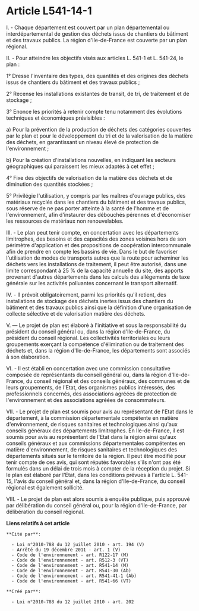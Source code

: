 # Article L541-14-1

I. - Chaque département est couvert par un  plan départemental ou interdépartemental de gestion des déchets issus  de
chantiers du bâtiment et des travaux publics. La région  d'Ile-de-France est couverte par un plan régional. 

II. - Pour atteindre les objectifs visés aux articles L. 541-1 et L.  541-24, le plan : 

1° Dresse l'inventaire des  types, des quantités et des origines des déchets issus de chantiers du  bâtiment et des travaux
publics ; 

2° Recense les  installations existantes de transit, de tri, de traitement et de  stockage ; 

3° Enonce les priorités à retenir  compte tenu notamment des évolutions techniques et économiques  prévisibles : 

a) Pour la prévention de la  production de déchets des catégories couvertes par le plan et pour le  développement du tri et
de la valorisation de la matière des déchets, en  garantissant un niveau élevé de protection de l'environnement ; 

b) Pour la création d'installations nouvelles, en  indiquant les secteurs géographiques qui paraissent les mieux adaptés à
cet effet ; 

4° Fixe des objectifs de valorisation  de la matière des déchets et de diminution des quantités stockées ; 

5° Privilégie l'utilisation, y compris par les maîtres  d'ouvrage publics, des matériaux recyclés dans les chantiers du
bâtiment  et des travaux publics, sous réserve de ne pas porter atteinte à la  santé de l'homme et de l'environnement, afin
d'instaurer des débouchés  pérennes et d'économiser les ressources de matériaux non renouvelables. 

III. - Le plan peut tenir compte, en concertation avec  les départements limitrophes, des besoins et des capacités des zones
voisines hors de son périmètre d'application et des propositions de  coopération intercommunale afin de prendre en compte les
bassins de vie.  Dans le but de favoriser l'utilisation de modes de transports autres  que la route pour acheminer les
déchets vers les installations de  traitement, il peut être autorisé, dans une limite correspondant à 25 %  de la capacité
annuelle du site, des apports provenant d'autres  départements dans les calculs des allégements de taxe générale sur les
activités polluantes concernant le transport alternatif. 

IV. - Il prévoit obligatoirement, parmi les priorités  qu'il retient, des installations de stockage des déchets inertes issus
des chantiers du bâtiment et des travaux publics ainsi que la définition  d'une organisation de collecte sélective et de
valorisation matière des  déchets. 

V. ― Le projet de plan est élaboré à  l'initiative et sous la responsabilité du président du conseil général  ou, dans la
région d'Ile-de-France, du président du conseil régional.  Les collectivités territoriales ou leurs groupements exerçant la
compétence d'élimination ou de traitement des déchets et, dans la région  d'Ile-de-France, les départements sont associés à
son élaboration. 

VI. - Il est établi en concertation avec une commission  consultative composée de représentants du conseil général ou, dans
la  région d'Ile-de-France, du conseil régional et des conseils généraux,  des communes et de leurs groupements, de l'Etat,
des organismes publics  intéressés, des professionnels concernés, des associations agréées de  protection de l'environnement
et des associations agréées de  consommateurs. 

VII. - Le projet de plan est  soumis pour avis au représentant de l'Etat dans le département, à la  commission départementale
compétente en matière d'environnement, de  risques sanitaires et technologiques ainsi qu'aux conseils généraux des
départements limitrophes. En Ile-de-France, il est soumis pour avis au  représentant de l'Etat dans la région ainsi qu'aux
conseils généraux et  aux commissions départementales compétentes en matière d'environnement,  de risques sanitaires et
technologiques des départements situés sur le  territoire de la région. Il peut être modifié pour tenir compte de ces  avis,
qui sont réputés favorables s'ils n'ont pas été formulés dans un  délai de trois mois à compter de la réception du projet. Si
le plan est  élaboré par l'Etat, dans les conditions prévues à l'article L. 541-15,  l'avis du conseil général et, dans la
région d'Ile-de-France, du conseil  régional est également sollicité. 

VIII. - Le  projet de plan est alors soumis à enquête publique, puis approuvé par  délibération du conseil général ou, pour
la région d'Ile-de-France, par  délibération du conseil régional.

**Liens relatifs à cet article**

	**Cité par**:

	  - Loi n°2010-788 du 12 juillet 2010 - art. 194 (V)
	  - Arrêté du 19 décembre 2011 - art. 1 (V)
	  - Code de l'environnement - art. R122-17 (M)
	  - Code de l'environnement - art. R512-3 (VT)
	  - Code de l'environnement - art. R541-14 (M)
	  - Code de l'environnement - art. R541-30 (Ab)
	  - Code de l'environnement - art. R541-41-1 (Ab)
	  - Code de l'environnement - art. R541-66 (VT)

	**Créé par**:

	  - Loi n°2010-788 du 12 juillet 2010 - art. 202

